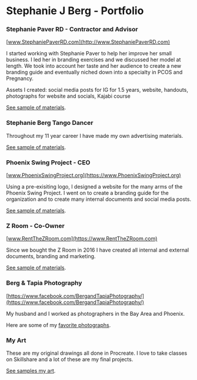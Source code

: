 # Stephanie J Berg - Portfolio

### Stephanie Paver RD - Contractor and Advisor

[www.StephaniePaverRD.com](http://www.StephaniePaverRD.com)

I started working with Stephanie Paver to help her improve her small business. I led her in branding exercises and we discussed her model at length. We took into account her taste and her audience to create a new branding guide and eventually niched down into a specialty in PCOS and Pregnancy.

Assets I created: social media posts for IG for 1.5 years, website, handouts, photographs for website and socials, Kajabi course

[See sample of materials](./assets/paver).

### Stephanie Berg Tango Dancer

Throughout my 11 year career I have made my own advertising materials.

[See sample of materials](./assets/tango).

### Phoenix Swing Project - CEO

[www.PhoenixSwingProject.org](https://www.PhoenixSwingProject.org)

Using a pre-exisiting logo, I designed a website for the many arms of the Phoenix Swing Project. I went on to create a branding guide for the organization and to create many internal documents and social media posts.

[See sample of materials](./assets/phoenix-swing-project).

### Z Room - Co-Owner

[www.RentTheZRoom.com](https://www.RentTheZRoom.com)

Since we bought the Z Room in 2016 I have created all internal and external documents, branding and marketing.

[See sample of materials](./assets/zroom).

### Berg & Tapia Photography

[https://www.facebook.com/BergandTapiaPhotography/](https://www.facebook.com/BergandTapiaPhotography/)

My husband and I worked as photographers in the Bay Area and Phoenix.

Here are some of my [favorite photographs](./assets/photography).

### My Art

These are my original drawings all done in Procreate. I love to take classes on Skillshare and a lot of these are my final projects.

[See samples my art](./assets/my-art).
